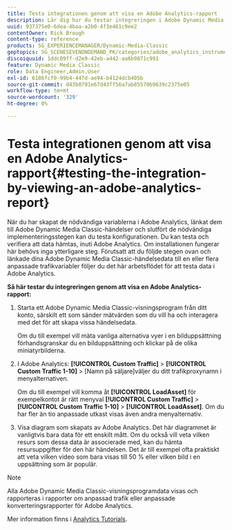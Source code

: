 ```yaml
---
title: Testa integrationen genom att visa en Adobe Analytics-rapport
description: Lär dig hur du testar integreringen i Adobe Dynamic Media Classic genom att visa en Adobe Analytics-rapport.
uuid: 937375e0-6dea-4baa-a2b0-4f3e461c9ee2
contentOwner: Rick Brough
content-type: reference
products: SG_EXPERIENCEMANAGER/Dynamic-Media-Classic
geptopics: SG_SCENESEVENONDEMAND_PK/categories/adobe_analytics_instrumentation_kit
discoiquuid: 1ddc89ff-d2e9-42eb-a442-aa6b9871c991
feature: Dynamic Media Classic
role: Data Engineer,Admin,User
exl-id: 6186fcf0-99b4-447d-ae94-b4124dcb405b
source-git-commit: d43b0791e67d43ff56a7ab85570b9639c2375e05
workflow-type: tm+mt
source-wordcount: '329'
ht-degree: 0%

---
```


# Testa integrationen genom att visa en Adobe Analytics-rapport{#testing-the-integration-by-viewing-an-adobe-analytics-report}

När du har skapat de nödvändiga variablerna i Adobe Analytics, länkat dem till Adobe Dynamic Media Classic-händelser och slutfört de nödvändiga implementeringsstegen kan du testa konfigurationen. Du kan testa och verifiera att data hämtas, inuti Adobe Analytics. Om installationen fungerar här behövs inga ytterligare steg. Förutsatt att du följde stegen ovan och länkade dina Adobe Dynamic Media Classic-händelsedata till en eller flera anpassade trafikvariabler följer du det här arbetsflödet för att testa data i Adobe Analytics.

**Så här testar du integreringen genom att visa en Adobe Analytics-rapport:**

1. Starta ett Adobe Dynamic Media Classic-visningsprogram från ditt konto, särskilt ett som sänder mätvärden som du vill ha och interagera med det för att skapa vissa händelsedata.

   Om du till exempel vill mäta vanliga alternativa vyer i en bilduppsättning förhandsgranskar du en bilduppsättning och klickar på de olika miniatyrbilderna.

1. I Adobe Analytics: **[!UICONTROL Custom Traffic]** > **[!UICONTROL Custom Traffic 1-10]** > [Namn på säljare]väljer du ditt trafikproxynamn i menyalternativen.

   Om du till exempel vill komma åt **[!UICONTROL LoadAsset]** för exempelkontot är rätt menyval **[!UICONTROL Custom Traffic]** > **[!UICONTROL Custom Traffic 1-10]** > **[!UICONTROL LoadAsset]**. Om du har fler än tio anpassade utkast visas även andra menyalternativ.

1. Visa diagram som skapats av Adobe Analytics. Det här diagrammet är vanligtvis bara data för ett enskilt mått. Om du också vill veta vilken resurs som dessa data är associerade med, kan du hämta resursuppgifter för den här händelsen. Det är till exempel ofta praktiskt att veta vilken video som bara visas till 50 % eller vilken bild i en uppsättning som är populär.

>[!NOTE]
>
>Alla Adobe Dynamic Media Classic-visningsprogramdata visas och rapporteras i rapporter om anpassad trafik eller anpassade konverteringsrapporter för Adobe Analytics.

Mer information finns i [Analytics Tutorials](https://experienceleague.adobe.com/docs/analytics-learn/tutorials/overview.html).